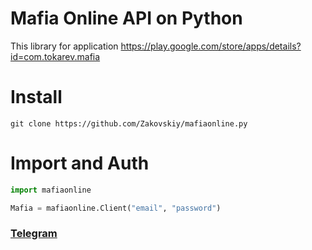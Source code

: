 # Mafia Online API on Python
This library for application https://play.google.com/store/apps/details?id=com.tokarev.mafia
# Install
```
git clone https://github.com/Zakovskiy/mafiaonline.py
```

# Import and Auth
```python
import mafiaonline

Mafia = mafiaonline.Client("email", "password")
```

### [Telegram](https://t.me/zakovskiy)
